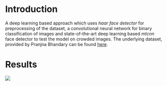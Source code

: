 # Introduction 
A deep learning based approach which uses *haar face detector* for preprocessing of the dataset, a convolutional neural network for binary classification of images and state-of-the-art deep learning based *mtcnn* face detector to test the model on crowded images. The underlying dataset, provided by Pranjna Bhandary can be found [here](https://github.com/prajnasb/observations/tree/master/experiements/data). 

# Results
<img src="https://github.com/sarthakkhoche/Face-Mask-Detection/blob/master/result.png" />

